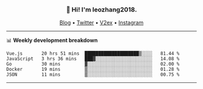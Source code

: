 <h3 align="center">👋 Hi! I'm leozhang2018.</h3>
<p align="center">
  <a href="https://code.leozhang2018.me">Blog</a> •
  <a href="https://twitter.com/leozhang2018">Twitter</a> •
  <a href="https://www.v2ex.com/member/leozhang">V2ex</a> •
  <a href="https://www.instagram.com/leozhanghere">Instagram</a>
</p>

-------

📊 **Weekly development breakdown**
<!--START_SECTION:waka-->
```text
Vue.js       20 hrs 51 mins  ████████████████████▒░░░░   81.44 % 
JavaScript   3 hrs 36 mins   ███▓░░░░░░░░░░░░░░░░░░░░░   14.08 % 
Go           30 mins         ▓░░░░░░░░░░░░░░░░░░░░░░░░   02.00 % 
Docker       19 mins         ▒░░░░░░░░░░░░░░░░░░░░░░░░   01.28 % 
JSON         11 mins         ▒░░░░░░░░░░░░░░░░░░░░░░░░   00.75 % 
```
<!--END_SECTION:waka-->
-------
